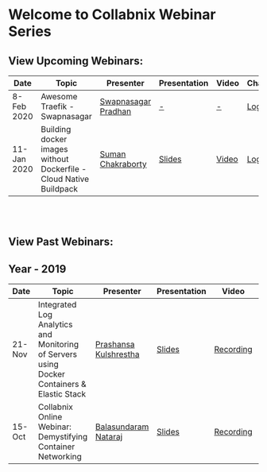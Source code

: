 # Welcome to Collabnix Webinar Series


## View Upcoming Webinars:



| Date     | Topic        | Presenter   | Presentation          | Video  | Chat |
| ------------- | ------------- | ------------- | ------------- | ------------- | --------| 
| 8-Feb 2020  | Awesome Traefik - Swapnasagar |  [Swapnasagar Pradhan ](https://www.linkedin.com/in/swapnasagar-pradhan-724b2649) | [-]() | [-]() | [Logs](-) |
| 11-Jan 2020  | Building docker images without Dockerfile - Cloud Native Buildpack |  [Suman Chakraborty ](https://www.linkedin.com/in/schakraborty007) | [Slides]() | [Video]() | [Logs](-) |

<br>
<br>

## View Past Webinars:

## Year - 2019

| Date      | Topic        | Presenter   | Presentation          | Video  | Chat |
| ------------- | ---------- | ----------- | ---------- | ---------- | ----------- | 
| 21-Nov      | Integrated Log Analytics and Monitoring of Servers using Docker Containers & Elastic Stack |  [Prashansa Kulshrestha](https://www.linkedin.com/in/prashansa-k/) | [Slides](https://www.slideshare.net/ajeetraina/collabnix-online-webinar-integrated-log-analytics-monitoring-using-docker-elastic-stack) | [Recording](https://docker.zoom.us/recording/play/2F7iOUn9rcixr8N6AjEDZYswNKw78nwfzya4SFzF7hFid7JDNYxLVVrP_0Y28Pcg?continueMode=true) | [Logs](https://github.com/collabnix/webinar/blob/master/21-nov-2019/chat.txt) |
| 15-Oct    | Collabnix Online Webinar: Demystifying Container Networking|  [Balasundaram Nataraj](https://www.linkedin.com/in/balasundaram-natarajan-43471115/) | [Slides](https://www.slideshare.net/ajeetraina/collabnix-online-webinar-demystifying-docker-kubernetes-networking-by-balasundaram-natarajan) | [Recording](https://docker.zoom.us/recording/play/1yu_fGqwzB4pQj2hl3dFPgTjS5HeeJrHLrQJ3mtE2-pfdBLGgbR93uYl2ujXqixu?continueMode=true) | [Logs](https://github.com/collabnix/dockerbangalore/blob/master/slides/14th-Sep-2019-Collabnix-Online-Webinar-Demystifying-Container-Networking/meeting_saved_chat.txt) |





